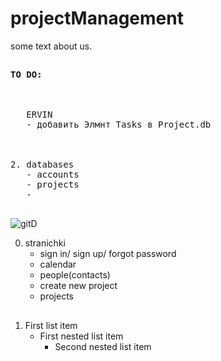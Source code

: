 # projectManagement
some text about us.

##
<pre>
<span color="yellow"><b>TO DO:</b></span>
<br />

   ERVIN
   - добавить Элмнт Tasks в Project.db



2. databases
   - accounts
   - projects
   - 

</pre>
![gitD](https://cdn.discordapp.com/attachments/1154727104257208401/1164869040041373758/image.png)

0. stranichki
   + sign in/ sign up/ forgot password   
   - calendar
   - people(contacts)
   + create new project
   - projects

##
1. First list item
   - First nested list item
     - Second nested list item
